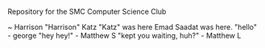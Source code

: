 Repository for the SMC Computer Science Club

~ Harrison "Harrison" Katz "Katz" was here
Emad Saadat was here.
"hello" - george
"hey hey!" - Matthew S
"kept you waiting, huh?" - Matthew L